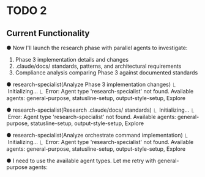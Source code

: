 # TODO 2

## Current Functionality

● Now I'll launch the research phase with parallel agents to
  investigate:
  1. Phase 3 implementation details and changes
  2. .claude/docs/ standards, patterns, and architectural requirements
  3. Compliance analysis comparing Phase 3 against documented standards

● research-specialist(Analyze Phase 3 implementation changes)
  ⎿  Initializing…
  ⎿  Error: Agent type 'research-specialist' not found. Available agents: 
     general-purpose, statusline-setup, output-style-setup, Explore

● research-specialist(Research .claude/docs/ standards)
  ⎿  Initializing…
  ⎿  Error: Agent type 'research-specialist' not found. Available agents: 
     general-purpose, statusline-setup, output-style-setup, Explore

● research-specialist(Analyze orchestrate command implementation)
  ⎿  Initializing…
  ⎿  Error: Agent type 'research-specialist' not found. Available agents: 
     general-purpose, statusline-setup, output-style-setup, Explore

● I need to use the available agent types. Let me retry with
  general-purpose agents:
